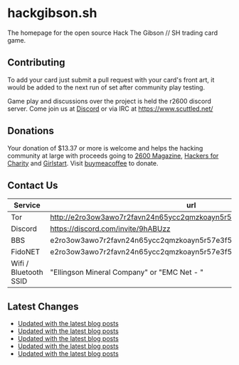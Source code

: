 # hackgibson.sh
The homepage for the open source Hack The Gibson // SH trading card game.


## Contributing

To add your card just submit a pull request with your card's front art, it would be added to the next run of set after community play testing.

Game play and discussions over the project is held the r2600 discord server. Come join us at [Discord](https://discord.com/invite/9hABUzz) or via IRC at https://www.scuttled.net/


## Donations

Your donation of $13.37 or more is welcome and helps the hacking community at large with proceeds going to [2600 Magazine](https://2600.com/), [Hackers for Charity](https://hackersforcharity.org) and [Girlstart](https://girlstart.org).  Visit [buymeacoffee](https://www.buymeacoffee.com/hackgibson.sh) to donate.


## Contact Us

Service | url
-|-
Tor | http://e2ro3ow3awo7r2favn24n65ycc2qmzkoayn5r57e3f56nvjwdcgg32ad.onion
Discord | https://discord.com/invite/9hABUzz
BBS | e2ro3ow3awo7r2favn24n65ycc2qmzkoayn5r57e3f56nvjwdcgg32ad.onion:23
FidoNET | e2ro3ow3awo7r2favn24n65ycc2qmzkoayn5r57e3f56nvjwdcgg32ad.onion:24554
Wifi / Bluetooth SSID | "Ellingson Mineral Company" or "EMC Net - <fidonet address>"

## Latest Changes
<!-- BLOG-POST-LIST:START -->
- [Updated with the latest blog posts](https://github.com/DFW2600/hackgibson.sh/commit/55e4b9ac18ef88e428b2f5d4196431c4dae8ac61)
- [Updated with the latest blog posts](https://github.com/DFW2600/hackgibson.sh/commit/91023d75ca2f55aa20884f6f2d72ba272c60b461)
- [Updated with the latest blog posts](https://github.com/DFW2600/hackgibson.sh/commit/ff4aaf45211c9c7c760c9738224cff5d9504ab6f)
- [Updated with the latest blog posts](https://github.com/DFW2600/hackgibson.sh/commit/88859fd95ac7dda851301b098d98e1c7cc66f274)
- [Updated with the latest blog posts](https://github.com/DFW2600/hackgibson.sh/commit/7a3874249b908d4875244fd4b2d65ef71c53a5d5)
<!-- BLOG-POST-LIST:END -->
